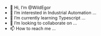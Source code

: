 - 👋 Hi, I’m @WildEgor
- 👀 I’m interested in Industrial Automation ...
- 🌱 I’m currently learning Typescript ...
- 💞️ I’m looking to collaborate on ...
- 📫 How to reach me ...

<!---
  WildEgor/WildEgor is a ✨ special ✨ repository because its `README.md` (this file) appears on your GitHub profile.
  You can click the Preview link to take a look at your changes.
--->
